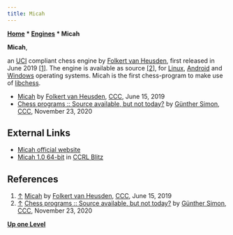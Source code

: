 ```yaml
---
title: Micah
---
```

**[Home](Home "Home") \* [Engines](Engines "Engines") \* Micah**


**Micah**,  

an [UCI](UCI "UCI") compliant chess engine by [Folkert van Heusden](Folkert_van_Heusden "Folkert van Heusden"), first released in June 2019 <a id="cite-note-1" href="#cite-ref-1">[1]</a>. The engine is available as source <a id="cite-note-2" href="#cite-ref-2">[2]</a>, for [Linux](Linux "Linux"), [Android](Android "Android") and [Windows](Windows "Windows") operating systems. Micah is the first chess-program to make use of [libchess](Libchess "Libchess").






* [Micah](http://www.talkchess.com/forum3/viewtopic.php?f=2&t=71019) by [Folkert van Heusden](Folkert_van_Heusden "Folkert van Heusden"), [CCC](CCC "CCC"), June 15, 2019
* [Chess programs :: Source available, but not today?](http://www.talkchess.com/forum3/viewtopic.php?f=7&t=75904) by [Günther Simon](G%C3%BCnther_Simon "Günther Simon"), [CCC](CCC "CCC"), November 23, 2020


## External Links


* [Micah official website](https://vanheusden.com/chess/Micah)
* [Micah 1.0 64-bit](http://www.computerchess.org.uk/ccrl/404/cgi/engine_details.cgi?print=Details&each_game=1&eng=Micah%201.0%2064-bit) in [CCRL Blitz](CCRL "CCRL")


## References


1. <a id="cite-ref-1" href="#cite-note-1">↑</a> [Micah](http://www.talkchess.com/forum3/viewtopic.php?f=2&t=71019) by [Folkert van Heusden](Folkert_van_Heusden "Folkert van Heusden"), [CCC](CCC "CCC"), June 15, 2019
2. <a id="cite-ref-2" href="#cite-note-2">↑</a> [Chess programs :: Source available, but not today?](http://www.talkchess.com/forum3/viewtopic.php?f=7&t=75904) by [Günther Simon](G%C3%BCnther_Simon "Günther Simon"), [CCC](CCC "CCC"), November 23, 2020

**[Up one Level](Engines "Engines")**







 

